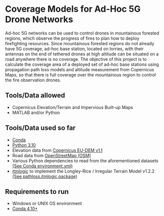 # Coverage Models for Ad-Hoc 5G Drone Networks #

Ad-hoc 5G networks can be used to control drones in mountainous forested regions, which observe the progress of fires to
plan how to deploy firefighting resources. Since mountainous forested regions do not already have 5G coverage, ad-hoc
base station, located on lorries, with their antennas on the end of tethered drones at high altitude can be situated on
a road anywhere there is no coverage. The objective of this project is to calculate the coverage area of a deployed set
of ad-hoc base stations using propagation path loss models and altitude measurement from Copernicus Maps, so that there
is full coverage over the mountainous region to control the fire observation drones.

## Tools/Data allowed ##

- Copernicus Elevation/Terrain and Impervious Built-up Maps
- MATLAB and/or Python

## Tools/Data used so far ##

- [Conda](https://docs.conda.io/projects/conda/en/latest/user-guide/install/download.html)
- [Python 3.10](https://www.python.org/)
- Elevation data from [Copernicus EU-DEM v1.1](https://land.copernicus.eu/imagery-in-situ/eu-dem/eu-dem-v1.1)
- Road data from [OpenStreetMap (OSM)](https://www.openstreetmap.org/)
- Various Python dependencies to read from the aforementioned datasets [(See Conda environment.yml)](environment.yml)
- [itmlogic](https://github.com/edwardoughton/itmlogic) to implement the Longley-Rice / Irregular Terrain Model
  v1.2.2 [(See pathloss.itmlogic package)](https://github.com/lukect/FYP/tree/master/pathloss/itmlogic)

## Requirements to run ##

- Windows or UNIX OS environment
- [Conda 4.10+](https://docs.conda.io/projects/conda/en/latest/user-guide/install/download.html)